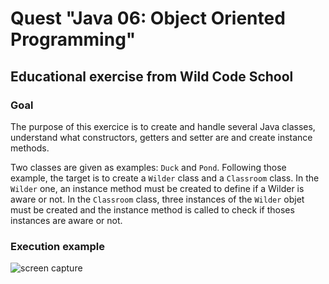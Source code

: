 # Quest "Java 06: Object Oriented Programming"

## Educational exercise from Wild Code School

### Goal

The purpose of this exercice is to create and handle several Java classes, understand what constructors, getters and setter are and create instance methods.

Two classes are given as examples: <code>Duck</code> and <code>Pond</code>. Following those example, the target is to create a <code>Wilder</code> class and a
<code>Classroom</code> class. In the <code>Wilder</code> one, an instance method must be created to define if a Wilder is aware or not. In the 
<code>Classroom</code> class, three instances of the <code>Wilder</code> objet must be created and the instance method is called to check if thoses instances are
aware or not.

### Execution example

![screen capture](https://github.com/0reldev/quest-security-xss-basics-prevent/blob/master/screen-capture.png)
